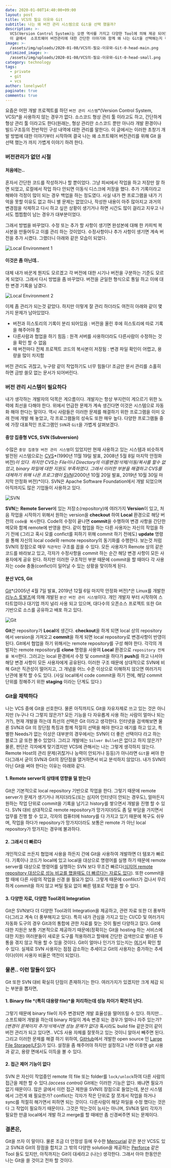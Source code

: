 ```yaml
---
date: 2020-01-08T14:40:00+09:00
layout: post
title: VCS의 필요 이유와 Git
subtitle: 나는 왜 버전 관리 시스템으로 Git을 선택 했을까?
description: >-
  VCS(Version Control System)는 오랜 역사를 가지고 다양한 Tool에 의해 제공 되어왔다.
  이 글에서  소프트웨어 버전관리에 대한 간단한 이야기와 함께 왜 나는 Git을 선택해는지 적어보려 한다.
image: >-
  /assets/img/uploads/2020-01-08/VCS의-필요-이유와-Git-0-head-main.png
optimized_image: >-
  /assets/img/uploads/2020-01-08/VCS의-필요-이유와-Git-0-head-small.png
category: technology
tags:
  - private
  - git
  - vcs
author: lonelywolf
paginate: true
comments: true
---
```


요즘은 어떤 개발 프로젝트를 하던 `버전 관리 시스템`*(Version Control System, VCS)*을 사용하지 않는 경우가 없다. 소스코드 형상 관리 툴 이라고도 하고, 간단하게 형상 관리 툴 이라고도 한다(원래는, 형상 관리란 소스코드 뿐만 아니라 개발 환경이나 빌드구조등의 전반적인 구성 내역에 대한 관리를 말한다). 이 글에서는 이러한 초창기 개발 방법에 대한 이야기부터 시작하여 결국 나는 왜 소프트웨어 버전관리를 위해 Git 을 선택 했는가 까지 가볍게 이야기 하려 한다.

### 버전관리가 없던 시절
#### 처음에는..

혼자서 간단한 코드를 작성하거나 할 뿐이었다. 그냥 피씨에서 작업을 하고 저장만 잘 하면 되었고, 로컬에서 작업 하다 안되면 이동식 디스크에 저장을 했다. 추가 기록이라고 해봐야 걱정이 많이 되는 경우 백업을 하는 정도였다. 사실 내가 짠 프로그램을 내가 기억을 못할 이유도 없고 하니 별 문제는 없었으나, 작성한 내용이 아주 많아지고 과거의 변경점을 삭제하고 다시 하고 싶은 상황이 생기거나 하면 시간도 많이 걸리고 지우고 나서도 찝찝함이 남는 경우가 대부분이었다.

그래서 방법을 바꾸었다. 수정 또는 추가 할 사항이 생기면 완성본에 대해 한 카피씩 복사본을 만들어두고 이를 관리 하는 것이었다. 수정사항이나 추가 사항이 생기면 계속 버전을 추가 시켰다. 그랬더니 아래와 같은 모습이 되었다.

![Local Environment 1][img-1]

#### 이것은 좀 아닌데..

대체 내가 바꾼게 뭔지도 모르겠고 각 버전에 대한 시기나 버전을 구분하는 기준도 모르게 되었다. 그래서 다시 방법을 좀 바꾸었다. 버전을 균일한 형식으로 통일 하고 이에 대한 변경 기록을 남겼다.

![Local Environment 2][img-2]

이제 좀 관리가 되는것 같았다. 하지만 이렇게 잘 관리 하더라도 여전히 아래와 같이 몇가지 문제가 남아있었다.

- 버전과 히스토리의 기록이 분리 되어있음 : 버전을 올린 후에 히스토리에 따로 기록을 해주어야 함
- 다른사람과 협업을 하기 힘듬 : 원격 서버를 사용하더라도 다른사람이 수정하는 것을 확인 할 수 없음
- 매 버전마다 전체 프로젝트 코드의 복사본이 저장됨 : 변경 파일 확인이 어렵고, 용량을 많이 차지함

버전 관리도 귀찮고, 누구랑 같이 작업하기도 너무 힘들다! 조금만 문서 관리를 소홀히 하면 금방 쓸모 없는 문서가 되어버린다.


### 버전 관리 시스템이 필요하다

내가 생각하는 개발자의 덕목은 게으름이다. 개발자는 항상 부지런이 게으르기 위한 노력에 최선을 다해야 한다. 위에서 언급한 문제가 계속 생긴다면 이것은 시스템으로 자동화 해야 한다는 말이다. 역시 사람들은 이러한 문제를 해결하기 위한 프로그램을 이미 오래 전에 개발 해 놓았고, 각 프로그램들의 성숙도 또한 매우 높다. 다양한 프로그램들 중에 가장 대표적인 프로그램인 `SVN`과 `Git`을 가볍게 살펴보겠다.

#### 중앙 집중형 VCS, SVN (Subversion)

수많은 `중앙 집중형 버전 관리 시스템`이 있었지만 현재 사용하고 있는 시스템과 비슷하게 발전된 시스템으로는 [CVS][wiki-cvs]*(1990년 11월 19일 발표, 2008년 5월 8일 마지막 안정화 버전)*이 있다. 하지만 CVS는 File이나 Directory의 이름변경/삭제/이동/복사를 할수 없었고, binary 파일에 대한 지원도 부족하였다. 그래서 이러한 부분을 해결하고 CVS를 대체하기 위해 나온 프로그램이 [SVN][wiki-svn]*(2000년 10월 20일 발표, 2019년 10월 30일 마지막 안정화 버전)*이다. SVN은 Apache Software Foundation에서 개발 되었으며 아직까지도 많은 기업들이 사용하고 있다. 

![SVN][img-3]

**SVN**는 **Remote Server**에 있는 저장소(repository)에 여러가지 **Version**이 있고, 처음 작업을 시작하기 위해서 원하는 version을 **checkout** 하여 **Local** 환경으로 해당 버전의 `code를 복사`한다. Code의 수정이 끝나면 **commit**을 수행하여 변경 사항을 간단한 메모와 함께 remote에 반영을 한다. 같이 협업을 하는 다른 사용자는 자신의 작업을 하기 전에 (그리고 혹시 모를 confict를 피하기 위해 commit 하기 전에도) **update** 명령을 통해 자신의 local code와 remote repository의 동기화를 수행한다. 보는것 처럼 SVN의 장점으로 매우 `직관적인` 구조를 꼽을 수 있다. 모든 사용자가 Remote 상의 같은 코드를 바라보고 있고, 각자가 수정사항을 commit 하는 순간 해당 변경 사항이 모든 사용자에게 공유 된다. 하지만 이러한 구조적인 부분 때문에 commit을 할 때마다 각 사용자는 code 충돌(confict)이 일어날 수 있는 상황을 맞이하게 된다.

#### 분산 VCS, Git

[Git][wiki-git]*(2005년 4월 7일 발표, 2019년 12월 6일 마지막 안정화 버전)*은 Linux를 개발한 [리누스 토발즈][wiki-Linus-Benedict-Torvalds]에 의해 개발된 `분산 버전 관리 시스템`이다. 개인 개발자 부터 시작하여 스타트업이나 대기업 까지 널리 사용 되고 있으며, 대다수의 오픈소스 프로젝트 또한 Git 기반으로 소스를 공유하고 배포 하고 있다.

![Git][img-4]

**Git**은 repository가 **Local**에 생긴다. **checkout**을 하게 되면 local 상의 repository에서 version을 가져오고 **commit**을 하게 되면 local repository로 변경사항이 반영이 된다. Git에서 협업을 하기 위해서는 remote repository를 구성 해야 한다. 각각의 개발자는 remote repository를 **clone** 명령을 사용여 **Local** 환경으로 `repository 전체를 복사`한다. 그러고는 local 환경에서 수정 및 commit을 하다가 **push**를 하고 나서야 해당 변경 사항이 모든 사용자에게 공유된다. 이러한 구조 때문에 상대적으로 SVN에 비해 Git은 직관성이 떨어지고, 그 개념을 어느 수준 이상으로 이해하지 않으면 여러가지 난관에 봉착 할 수도 있다. (사실 local에서 code commit을 하기 전에, 해당 commit 단위를 정해주기 위한 **staging** 이라는 단계도 있다.)


### Git을 채택하다

나는 VCS 중에 Git을 선호한다. 물론 아직까지도 Git을 자유자제로 쓰고 있는 것은 아니지만 (누구나 다 그렇지 않은가? 모든 기능을 다 자유롭게 사용 하는 사람이 얼마나 되는가?), 현재 개발을 하는데 최선의 선택은 Git 이라고 생각한다. 인터넷을 검색해보면 물론 SVN과 Git 의 장단점 특징과 함께 적절히 선택을 해야 한다고 얘기를 하고 있고, 특별한 Needs가 없는 이상은 대부분의 경우에서는 SVN이 더 좋은 선택이다 라고 하는 블로그 글 또한 볼수 있었다. 그리고 개발에는 `Silver Bullet`은 없다고 하지 않은가? 물론, 판단은 각자에게 맞기겠지만 VCS에 관해서는 나는 그렇게 생각하지 않는다. Remote Host의 관리 문제(귀찮거나 능력이 안되거나 등등)가 아니라면 `Git`을 써야 한다(그래서 굳이 SVN과 Git의 장단점을 열거하면서 비교 분석하지 않았다). 내가 SVN이 아닌 Git을 써야 한다는 이유는 아래와 같다.

#### 1. Remote server의 상태에 영향을 덜 받는다

Git은 기본적으로 local repository 기반으로 작업을 한다. 그렇기 때문에 remote server가 문제가 생기거나 꺼지더라도(또는 심지어 인터넷이 안되는 경우도), 얼마든지 원하는 작업 단위로 commit을 기록을 남기고 history를 쌓으면서 개발을 진행 할 수 있다. SVN 대비 상대적으로 remote repository가 망가지더라도 좀 덜 부담을 가지면서 업무를 진행 할 수 있고, 각자의 컴퓨터에 history를 다 가지고 있기 때문에 복구도 쉬우며, 작업을 하다가 repository가 망가지더라도 보통은 remote 가 아닌 local repository가 망가지는 경우에 불과하다.

#### 2. 그래서 더 빠르다

개인적으로 쓰든지 협업에 사용을 하든지 간에 Git을 사용하여 개발하면 더 템포가 빠르다. 기록이나 코드가 local에 있고 local을 대상으로 명령어를 실행 하기 때문에 remote server를 대상으로 명령어를 실행하는 SVN 보다 무조건 빠르다([심지어 remote repository 대상으로 성능 비교를 했을때도 더 빠르다는 자료도 있다][speed-compare-git-svn]). 또한 commit을 할 때에 다른 사람의 작업을 신경 쓸 필요가 없다. 그렇게 때문에 confilct가 겁나서 무리하게 commit을 하지 않고 버틸 필요 없이 빠른 템포로 작업을 할 수 있다.

#### 3. 다양한 자료, 다양한 Tool과의 Integration

Git은 SVN보다 더 다양한 Tool과의 Integration을 제공하고, 관련 자료 또한 더 풍부하다(그리고 계속 더 풍부해지고 있다). 특히 내가 관심을 가지고 있는 CI/CD 및 여러가지 자동화 도구의 경우 Git과의 통합에 관한 자료를 찾는 것이 훨씬 다양하고 많다. Git에 대한 지원은 보통 기본적으로 제공하기 때문에(정확히는 Git을 hosting 하는 서비스에 대한 지원) 여러분들이 새로운 도구를 적용하려고 할때에 간단한 검색만으로 별다른 두통을 겪지 않고 적용 할 수 있을 것이다. Git이 얼마나 인기가 있는지는 [여기][popularity]서 확인 할 수 있다. 실제로 SVN 사용자는 점점 감소하는 추세이고 Git의 사용자는 증가하는 추세이다(이미 사용자 비율은 역전이 되었다).


### 물론.. 이런 말들이 있다

Git 또한 SVN 대비 확실히 단점이 존재하기는 한다. 여러가지가 있겠지만 크게 체감 되는 부분을 뽑자면, 

#### 1. Binary file *(특히 대용량 file)*을 처리하는데 성능 차이가 확연히 난다.

그렇기 때문에 binary file이 자주 변경되면 개발 효율성을 떨어뜨릴 수 있다. 하지만... 소프트웨어 개발을 하는데 binary 파일이 계속 변경 되는 경우가 얼마나 자주 있는가? *(변경이 문제이지 추가/삭제시엔 성능 문제가 없다)* 혹시라도 build file 같은것이 같이 버전 관리가 되고 있다면.. VCS 사용 자체를 잘못하고 있는 것이니 알아서 빼주면 된다. 그리고 이러한 문제를 해결 하기 위하여, [GitHub][github-url]에서 개발한 open source 인 [Large File Storage(LFS)][github-lfs-url]가 있다. 설정을 좀 해주어야 하지만 설정하고 나면 이후엔 git 사용과 같고, 용량 면에서도 이득을 볼 수 있다.

#### 2. 접근 제어 기능이 없다

SVN 은 자신이 작업중인 remote 의 file 또는 folder를 `lock/unlock`하여 다른 사람의 접근을 제한 할 수 있다.*(access control)* Git에는 이러한 기능은 없다. 왜냐면 필요가 없기 때문이다. 많은 글에서 이런 접근 제한을 SVN의 장점으로 들었는데, 분산 시스템에서 그런게 왜 필요한가? conflict는 각자가 작은 단위로 잘 쪼개서 작업을 하거나 sync를 적절히 해가면서 피하면 되는 것이다. 다른사람이 해당 파일을 수정 했다는 것은 다 그 작업이 필요하기 때문이다. 그것은 막는것이 능사는 아니며, SVN과 달리 각자가 필요한 만큼 local에서 개발 하고 merge를 할 때에만 좀 신경써주면 되는 문제이다.


### 결론은,

Git을 쓰자 이 말이다. 물론 조금 더 안정성 등에 우수한 [Mercurial][mercurial-url] 같은 분산 VCS도 있고 SVN과 Git의 장점을 합치고 그 밖의 다양한 solution을 제공하는 [Perforce][perforce-url] 같은 Tool 들도 있지만, 아직까지는 Git이 대세라고 (나는) 생각한다. 그래서 아마 한동안은 나는 Git을 쓸 것이고 전파 할 것이다.



<!-- LINKS -->
[wiki-svn]: https://en.wikipedia.org/wiki/Apache_Subversion
[wiki-cvs]: https://en.wikipedia.org/wiki/CVS
[wiki-git]: https://en.wikipedia.org/wiki/Git
[wiki-Linus-Benedict-Torvalds]: https://en.wikipedia.org/wiki/Linus_Torvalds
[speed-compare-git-svn]: https://www.lourdas.eu/blog/git-vs-subversion-performance-comparison
[popularity]: https://www.slant.co/topics/370/~best-version-control-systems
[github-url]: https://github.com/
[github-lfs-url]: https://git-lfs.github.com/
[mercurial-url]: https://www.mercurial-scm.org/
[perforce-url]: https://www.perforce.com/

<!-- IMAGES -->
[img-1]: /assets/img/uploads/2020-01-08/VCS의-필요-이유와-Git-1-local-1.png "Local Environment 1"
[img-2]: /assets/img/uploads/2020-01-08/VCS의-필요-이유와-Git-2-local-2.png "Local Environment 2"
[img-3]: /assets/img/uploads/2020-01-08/VCS의-필요-이유와-Git-3-svn.png "SVN"
[img-4]: /assets/img/uploads/2020-01-08/VCS의-필요-이유와-Git-4-git.png "Git"